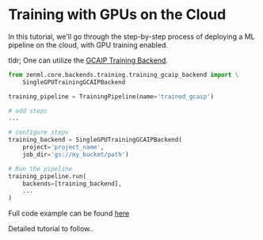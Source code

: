 # Training with GPUs on the Cloud

In this tutorial, we'll go through the step-by-step process of deploying a ML pipeline on the cloud, with GPU training 
enabled.


tldr; One can utilize the [GCAIP Training Backend](../backends/training-backends.md).

```python
from zenml.core.backends.training.training_gcaip_backend import \
    SingleGPUTrainingGCAIPBackend

training_pipeline = TrainingPipeline(name='trained_gcaip')

# add steps
...

# configure steps
training_backend = SingleGPUTrainingGCAIPBackend(
    project='project_name',
    job_dir='gs://my_bucket/path')

# Run the pipeline
training_pipeline.run(
    backends=[training_backend],
    ...
)
```

Full code example can be found [here](https://github.com/maiot-io/zenml/blob/main/examples/cloud_gpu_training/)

Detailed tutorial to follow..

